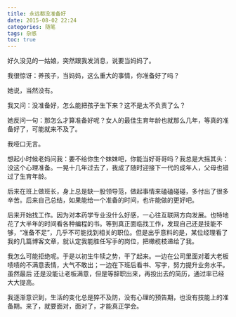 ```yaml
---
title: 永远都没准备好
date: 2015-08-02 22:24
categories: 随笔
tags: 杂感
toc: true
---
```

好久没见的一姑娘，突然跟我发消息，说要当妈妈了。

我很惊讶：养孩子，当妈妈，这么重大的事情，你准备好了吗？

她说，当然没有。

我又问：没准备好，怎么能把孩子生下来？这不是太不负责了么？

她反问一句：那怎么才算准备好呢？女人的最佳生育年龄也就那么几年，等真的准备好了，可能就来不及了。

我哑口无言。

想起小时候老妈问我：要不给你生个妹妹吧，你能当好哥哥吗？我总是大摇其头：没这个心理准备。一晃十几年过去了，我成了随时迎接下一代的成年人，父母也错过了生育年龄。

后来在班上做班长，身上总是缺一股领导范，做起事情来磕磕碰碰，多付出了很多辛苦。后来自己总结，如果能给一个准备的时间，也许能做的更好吧。

后来开始找工作。因为对本药学专业没什么好感，一心往互联网方向发展。也特地花了大半年的时间看各种编程的书。等到真正面临找工作，发现自己还是技能不够，“准备不足”，几乎不可能找到相关的职位。但是出乎意料的是，某位经理看了我的几篇博客文章，就认定我能胜任写手的岗位，把橄榄枝递给了我。

我怎么可能拒绝呢。于是以初生牛犊之势，干了起来。一边在公司里面对着大老板啧啧的不满意表情，大气不敢出；一边在下班后看书、写字，努力提升业务水平。虽然最后
还是没能让老板满意，但是等辞职出来，再投出去的简历，通过率已经大大提高。

我逐渐意识到，生活的变化总是猝不及防，没有心理的预告期，也没有技能上的准备期。来了，就要面对，面对了，才能真正学会。

